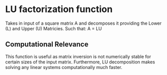 # LU factorization function 
Takes in input of a square matrix A and decomposes it providing the Lower (L) and Upper (U) Matricies. Such that:
A = LU

## Computational Relevance
This function is useful as matrix inversion is not numerically stable for certain sizes of the input matrix. Furthermore, LU decomposition makes solving any linear systems computationally much faster.
